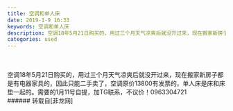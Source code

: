 ```yaml
---
title: 空调和单人床
date: 2019-1-9 16:33
keywords: 空调和单人床
description: 空调18年5月21日购买的，用过三个月天气凉爽后就没开过来，现在搬家新房子都是有电器家具的，因此只能二手卖了，空调原价13800有发票的，单人床是床和床垫一起的。需要的1月11号自提，加TG联系，不议价！0963304721
categories: used
---
```

<td class="t_f" id="postmessage_2650494">

<br/>
<br/>
<img alt="" border="0" class="zoom" data-cf-modified-e689b86b6b95f51ef5ed8e57-="" file="http://www.flw.ph/data/appbyme/upload/image/201901/09/QVngwck3ty2o.jpg" id="aimg_Z33S3" lazyloadthumb="1" onclick="" onmouseover="" src="http://www.flw.ph/data/appbyme/upload/image/201901/09/QVngwck3ty2o.jpg"/><br/>
空调18年5月21日购买的，用过三个月天气凉爽后就没开过来，现在搬家新房子都是有电器家具的，因此只能二手卖了，空调原价13800有发票的，单人床是床和床垫一起的。需要的1月11号自提，加TG联系，不议价！0963304721<br/>
</td>
###### 转载自[菲龙网]